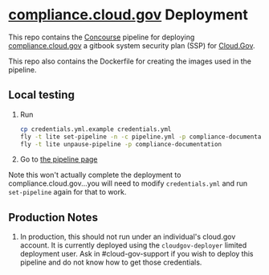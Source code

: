 # [compliance.cloud.gov](https://compliance.cloud.gov/) Deployment

This repo contains the [Concourse](https://concourse.ci/) pipeline for deploying [compliance.cloud.gov](https://compliance.cloud.gov/) a gitbook system security plan (SSP) for [Cloud.Gov](https://cloud.gov/).

This repo also contains the Dockerfile for creating the images used in the pipeline.


## Local testing

1. Run

    ```bash
    cp credentials.yml.example credentials.yml
    fly -t lite set-pipeline -n -c pipeline.yml -p compliance-documentation -l credentials.yml
    fly -t lite unpause-pipeline -p compliance-documentation
    ```

1. Go to [the pipeline page](http://192.168.100.4:8080/pipelines/compliance-documentation)

Note this won't actually complete the deployment to compliance.cloud.gov...you will need to modify `credentials.yml` and run `set-pipeline` again for that to work.

## Production Notes

1. In production, this should not run under an individual's cloud.gov account. It is currently deployed using the `cloudgov-deployer` limited deployment user. Ask in #cloud-gov-support if you wish to deploy this pipeline and do not know how to get those credentials.
